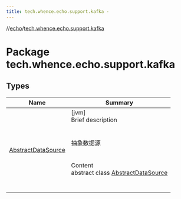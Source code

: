 ```yaml
---
title: tech.whence.echo.support.kafka -
---
```

//[echo](../index.md)/[tech.whence.echo.support.kafka](index.md)



# Package tech.whence.echo.support.kafka  


## Types  
  
|  Name|  Summary| 
|---|---|
| [AbstractDataSource](-abstract-data-source/index.md)| [jvm]  <br>Brief description  <br><br><br>抽象数据源<br><br>  <br>Content  <br>abstract class [AbstractDataSource](-abstract-data-source/index.md)  <br><br><br>

